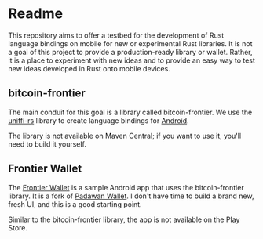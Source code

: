 # Readme
This repository aims to offer a testbed for the development of Rust language bindings on mobile for new or experimental Rust libraries. It is not a goal of this project to provide a production-ready library or wallet. Rather, it is a place to experiment with new ideas and to provide an easy way to test new ideas developed in Rust onto mobile devices.

## bitcoin-frontier
The main conduit for this goal is a library called bitcoin-frontier. We use the [uniffi-rs](https://github.com/mozilla/uniffi-rs) library to create language bindings for [Android](./bitcoin-frontier-android).

The library is not available on Maven Central; if you want to use it, you'll need to build it yourself.

## Frontier Wallet
The [Frontier Wallet](./frontier-app) is a sample Android app that uses the bitcoin-frontier library. It is a fork of [Padawan Wallet](https://github.com/thunderbiscuit/padawan-wallet). I don't have time to build a brand new, fresh UI, and this is a good starting point.

Similar to the bitcoin-frontier library, the app is not available on the Play Store.
